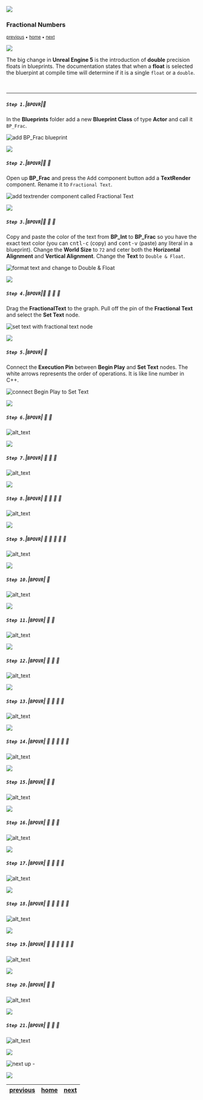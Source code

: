 ![](../images/line3.png)

### Fractional Numbers

<sub>[previous](../data-types/README.md#user-content-blueprint-data-types) • [home](../README.md#user-content-ue5-bp-overview) • [next](../)</sub>

![](../images/line3.png)

The big change in **Unreal Engine 5** is the introduction of **double** precision floats in blueprints.  The documentation states that when a **float** is selected the bluerpint at compile time will determine if it is a single `float` or a `double`.

<br>

---

##### `Step 1.`\|`BPOVR`|:small_blue_diamond:

In the **Blueprints** folder add a new **Blueprint Class** of type **Actor** and call it `BP_Frac`.

![add BP_Frac blueprint](images/AddNewBP.png)

![](../images/line2.png)

##### `Step 2.`\|`BPOVR`|:small_blue_diamond: :small_blue_diamond: 

Open up **BP_Frac** and press the <kbd>Add</kbd> component button add a **TextRender** component.  Rename it to `Fractional Text`.

![add textrender component called Fractional Text](images/addTextRenderComponent.png)

![](../images/line2.png)

##### `Step 3.`\|`BPOVR`|:small_blue_diamond: :small_blue_diamond: :small_blue_diamond:

Copy and paste the color of the text from **BP_Int** to **BP_Frac** so you have the exact text color (you can <kbd>cntl-c</kbd> (copy) and <kbd>cont-v</kbd> (paste) any literal in a blueprint). Change the **World Size** to `72` and ceter both the **Horizontal Alignment** and **Vertical Alignment**.  Change the **Text** to `Double & Float`.

![format text and change to Double & Float](images/doubleAndFloat.png)

![](../images/line2.png)

##### `Step 4.`\|`BPOVR`|:small_blue_diamond: :small_blue_diamond: :small_blue_diamond: :small_blue_diamond:

Drag the **FractionalText** to the graph.  Pull off the pin of the **Fractional Text** and select the **Set Text** node.

![set text with fractional text node](images/setFractionalText.png)

![](../images/line2.png)

##### `Step 5.`\|`BPOVR`| :small_orange_diamond:

Connect the **Execution Pin** between **Begin Play** and **Set Text** nodes. The white arrows represents the order of operations.  It is like line number in C++.

![connect Begin Play to Set Text](images/beginToSetT.png)

![](../images/line2.png)

##### `Step 6.`\|`BPOVR`| :small_orange_diamond: :small_blue_diamond:

![alt_text](images/AddFloat.png)

![](../images/line2.png)

##### `Step 7.`\|`BPOVR`| :small_orange_diamond: :small_blue_diamond: :small_blue_diamond:

![alt_text](images/.png)

![](../images/line2.png)

##### `Step 8.`\|`BPOVR`| :small_orange_diamond: :small_blue_diamond: :small_blue_diamond: :small_blue_diamond:

![alt_text](images/.png)

![](../images/line2.png)

##### `Step 9.`\|`BPOVR`| :small_orange_diamond: :small_blue_diamond: :small_blue_diamond: :small_blue_diamond: :small_blue_diamond:

![alt_text](images/.png)

![](../images/line2.png)

##### `Step 10.`\|`BPOVR`| :large_blue_diamond:

![alt_text](images/.png)

![](../images/line2.png)

##### `Step 11.`\|`BPOVR`| :large_blue_diamond: :small_blue_diamond: 

![alt_text](images/.png)

![](../images/line2.png)

##### `Step 12.`\|`BPOVR`| :large_blue_diamond: :small_blue_diamond: :small_blue_diamond: 

![alt_text](images/.png)

![](../images/line2.png)

##### `Step 13.`\|`BPOVR`| :large_blue_diamond: :small_blue_diamond: :small_blue_diamond:  :small_blue_diamond: 

![alt_text](images/.png)

![](../images/line2.png)

##### `Step 14.`\|`BPOVR`| :large_blue_diamond: :small_blue_diamond: :small_blue_diamond: :small_blue_diamond:  :small_blue_diamond: 

![alt_text](images/.png)

![](../images/line2.png)

##### `Step 15.`\|`BPOVR`| :large_blue_diamond: :small_orange_diamond: 

![alt_text](images/.png)

![](../images/line2.png)

##### `Step 16.`\|`BPOVR`| :large_blue_diamond: :small_orange_diamond:   :small_blue_diamond: 

![alt_text](images/.png)

![](../images/line2.png)

##### `Step 17.`\|`BPOVR`| :large_blue_diamond: :small_orange_diamond: :small_blue_diamond: :small_blue_diamond:

![alt_text](images/.png)

![](../images/line2.png)

##### `Step 18.`\|`BPOVR`| :large_blue_diamond: :small_orange_diamond: :small_blue_diamond: :small_blue_diamond: :small_blue_diamond:

![alt_text](images/.png)

![](../images/line2.png)

##### `Step 19.`\|`BPOVR`| :large_blue_diamond: :small_orange_diamond: :small_blue_diamond: :small_blue_diamond: :small_blue_diamond: :small_blue_diamond:

![alt_text](images/.png)

![](../images/line2.png)

##### `Step 20.`\|`BPOVR`| :large_blue_diamond: :large_blue_diamond:

![alt_text](images/.png)

![](../images/line2.png)

##### `Step 21.`\|`BPOVR`| :large_blue_diamond: :large_blue_diamond: :small_blue_diamond:

![alt_text](images/.png)

![](../images/line.png)

<!-- <img src="https://via.placeholder.com/1000x100/45D7CA/000000/?text=Next Up - ADD NEXT PAGE"> -->

![next up - ](images/banner.png)

![](../images/line.png)

| [previous](../data-types/README.md#user-content-blueprint-data-types)| [home](../README.md#user-content-ue5-bp-overview) | [next](../)|
|---|---|---|
